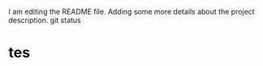 I am editing the README file. Adding some more details about the project description.
git status
# tes
